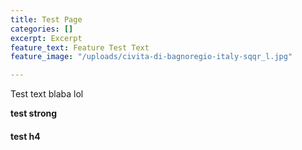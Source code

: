 ```yaml
---
title: Test Page
categories: []
excerpt: Excerpt
feature_text: Feature Test Text
feature_image: "/uploads/civita-di-bagnoregio-italy-sqqr_l.jpg"

---
```

Test text blaba lol

<strong>test strong</strong>

<h4>test h4</h4>
